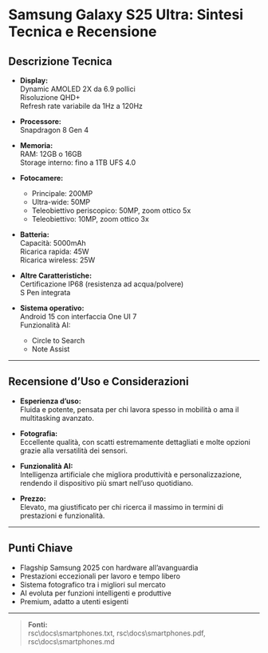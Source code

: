 # Samsung Galaxy S25 Ultra: Sintesi Tecnica e Recensione

## Descrizione Tecnica

- **Display:**  
  Dynamic AMOLED 2X da 6.9 pollici  
  Risoluzione QHD+  
  Refresh rate variabile da 1Hz a 120Hz

- **Processore:**  
  Snapdragon 8 Gen 4

- **Memoria:**  
  RAM: 12GB o 16GB  
  Storage interno: fino a 1TB UFS 4.0

- **Fotocamere:**  
  - Principale: 200MP  
  - Ultra-wide: 50MP  
  - Teleobiettivo periscopico: 50MP, zoom ottico 5x  
  - Teleobiettivo: 10MP, zoom ottico 3x

- **Batteria:**  
  Capacità: 5000mAh  
  Ricarica rapida: 45W  
  Ricarica wireless: 25W

- **Altre Caratteristiche:**  
  Certificazione IP68 (resistenza ad acqua/polvere)  
  S Pen integrata

- **Sistema operativo:**  
  Android 15 con interfaccia One UI 7  
  Funzionalità AI:  
    - Circle to Search  
    - Note Assist

---

## Recensione d’Uso e Considerazioni

- **Esperienza d’uso:**  
  Fluida e potente, pensata per chi lavora spesso in mobilità o ama il multitasking avanzato.

- **Fotografia:**  
  Eccellente qualità, con scatti estremamente dettagliati e molte opzioni grazie alla versatilità dei sensori.

- **Funzionalità AI:**  
  Intelligenza artificiale che migliora produttività e personalizzazione, rendendo il dispositivo più smart nell’uso quotidiano.

- **Prezzo:**  
  Elevato, ma giustificato per chi ricerca il massimo in termini di prestazioni e funzionalità.

---

## Punti Chiave

- Flagship Samsung 2025 con hardware all’avanguardia
- Prestazioni eccezionali per lavoro e tempo libero
- Sistema fotografico tra i migliori sul mercato
- AI evoluta per funzioni intelligenti e produttive
- Premium, adatto a utenti esigenti

---

> **Fonti:**  
> rsc\docs\smartphones.txt, rsc\docs\smartphones.pdf, rsc\docs\smartphones.md